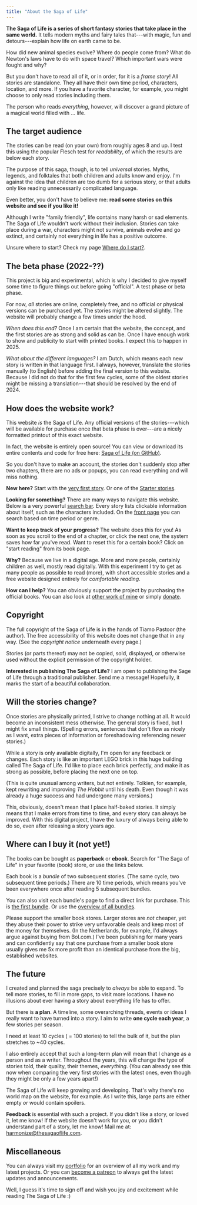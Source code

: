 ```yaml
---
title: "About the Saga of Life"
---
```


**The Saga of Life is a series of short fantasy stories that take place in the same world.** It tells modern myths and fairy tales that---with magic, fun and detours---explain how life on earth came to be.

How did new animal species evolve? Where do people come from? What do Newton's laws have to do with space travel? Which important wars were fought and why?

But you don't have to read all of it, or in order, for it is a _frame story_! All stories are standalone. They all have their own time period, characters, location, and more. If you have a favorite character, for example, you might choose to only read stories including them.

The person who reads _everything_, however, will discover a grand picture of a magical world filled with ... life.

## The target audience

The stories can be read (on your own) from roughly ages 8 and up. I test this using the popular Flesch test for _readability_, of which the results are below each story.

The purpose of this saga, though, is to tell _universal_ stories. Myths, legends, and folktales that both children and adults know and enjoy. I'm against the idea that children are too dumb for a serious story, or that adults only like reading unnecessarily complicated language.

Even better, you don't have to believe me: **read some stories on this website and see if you like it!**

Although I write "family friendly", life contains many harsh or sad elements. The Saga of Life wouldn't work without their inclusion. Stories can take place during a war, characters might not survive, animals evolve and go extinct, and certainly not everything in life has a positive outcome.

Unsure where to start? Check my page [Where do I start?](/en/where-do-i-start).

## The beta phase (2022-??)

This project is big and experimental, which is why I decided to give myself some time to figure things out before going "official". A test phase or beta phase.

For now, _all_ stories are online, completely free, and no official or physical versions can be purchased yet. The stories might be altered slightly. The website will probably change a few times under the hood.

_When does this end?_ Once I am certain that the website, the concept, and the first stories are as strong and solid as can be. Once I have enough work to show and publicity to start with printed books. I expect this to happen in 2025.

_What about the different languages?_ I am Dutch, which means each new story is written in that language first. I always, however, translate the stories manually (to English) before adding the final version to this website. Because I did not do that for the first few cycles, some of the oldest stories might be missing a translation---that should be resolved by the end of 2024.

## How does the website work?

This website _is_ the Saga of Life. Any official versions of the stories---which will be available for purchase once that beta phase is over---are a nicely formatted printout of this exact website. 

In fact, the website is entirely open source! You can view or download its entire contents and code for free here: [Saga of Life (on GitHub)](https://github.com/Pandaqi/The-Saga-Of-Life-Website).

So you don't have to make an account, the stories don't suddenly stop after two chapters, there are no ads or popups, you can read everything and will miss nothing.

**New here?** Start with the [very first story](/en/oebps/books/the-banished-siblings). Or one of the [Starter stories](/en/genre/starter/).

**Looking for something?** There are many ways to navigate this website. Below is a very powerful [search bar](#zoekbalk). Every story lists clickable information about itself, such as the characters included. On the [front page](/en/#verhalen-zoeken) you can search based on time period or genre.

**Want to keep track of your progress?** The website does this for you! As soon as you scroll to the end of a chapter, or click the next one, the system saves how far you've read. Want to reset this for a certain book? Click on "start reading" from its book page.

**Why?** Because we live in a digital age. More and more people, certainly children as well, mostly read digitally. With this experiment I try to get as many people as possible to read (more), with short accessible stories and a free website designed entirely for _comfortable reading_.

**How can I help?** You can obviously support the project by purchasing the official books. You can also look at [other work of mine](https://rodepanda.com) or simply [donate](https://patreon.com/tiamopastoor).

## Copyright

The full copyright of the Saga of Life is in the hands of Tiamo Pastoor (the author). The free accessibility of this website does not change that in any way. (See the _copyright notice_ underneath every page.)

Stories (or parts thereof) may not be copied, sold, displayed, or otherwise used without the explicit permission of the copyright holder.

**Interested in publishing The Saga of Life?** I am open to publishing the Sage of Life through a traditional publisher. Send me a message! Hopefully, it marks the start of a beautiful collaboration.

## Will the stories change?

Once stories are physically printed, I strive to change nothing at all. It would become an inconsistent mess otherwise. The general story is fixed, but I might fix small things. (Spelling errors, sentences that don't flow as nicely as I want, extra pieces of information or foreshadowing referencing newer stories.) 

While a story is only available digitally, I'm open for any feedback or changes. Each story is like an important LEGO brick in this huge building called The Saga of Life. I'd like to place each brick perfectly, and make it as strong as possible, before placing the next one on top.

(This is quite unusual among writers, but not entirely. Tolkien, for example, kept rewriting and improving _The Hobbit_ until his death. Even though it was already a huge success and had undergone many versions.)

This, obviously, doesn't mean that I place half-baked stories. It simply means that I make errors from time to time, and every story can always be improved. With this digital project, I have the luxury of always being able to do so, even after releasing a story years ago.

## Where can I buy it (not yet!)

The books can be bought as **paperback** or **ebook**. Search for "The Saga of Life" in your favorite (book) store, or use the links below.

Each book is a _bundle_ of two subsequent stories. (The same cycle, two subsequent time periods.) There are 10 time periods, which means you've been everywhere once after reading 5 subsequent bundles.

You can also visit each bundle's page to find a direct link for purchase. This is [the first bundle](/en/bundle/dreamdinos-animalgods). Or use the [overview of all bundles](/en/bundle).

Please support the smaller book stores. Larger stores are _not_ cheaper, yet they abuse their power to strike very unfavorable deals and keep most of the money for themselves. (In the Netherlands, for example, I'd always argue against buying from Bol.com.) I've been publishing for many years and can confidently say that one purchase from a smaller book store usually gives me 5x more profit than an identical purchase from the big, established websites.

## The future

I created and planned the saga precisely to _always_ be able to expand. To tell more stories, to fill in more gaps, to visit more locations. I have no illusions about ever having a story about everything life has to offer.

But there is **a plan**. A timeline, some overarching threads, events or ideas I really want to have turned into a story. I aim to write **one cycle each year**, a few stories per season. 

I need at least 10 cycles ( = 100 stories) to tell the bulk of it, but the plan stretches to ~40 cycles.

I also entirely accept that such a long-term plan will mean that I change as a person and as a writer. Throughout the years, this will change the type of stories told, their quality, their themes, _everything_. (You can already see this now when comparing the very first stories with the latest ones, even though they might be only a few years apart!)

The Saga of Life will keep growing and developing. That's why there's no world map on the website, for example. As I write this, large parts are either empty _or_ would contain spoilers.

**Feedback** is essential with such a project. If you didn't like a story, or loved it, let me know! If the website doesn't work for you, or you didn't understand part of a story, let me know! Mail me at: [harmonize@thesagaoflife.com](mailto:harmonize@thesagaoflife.com).

## Miscellaneous

You can always visit my [portfolio](https://rodepanda.com) for an overview of all my work and my latest projects. Or you can [become a patreon](https://patreon.com/tiamopastoor) to always get the latest updates and announcements.

Well, I guess it's time to sign off and wish you joy and excitement while reading The Saga of Life :)